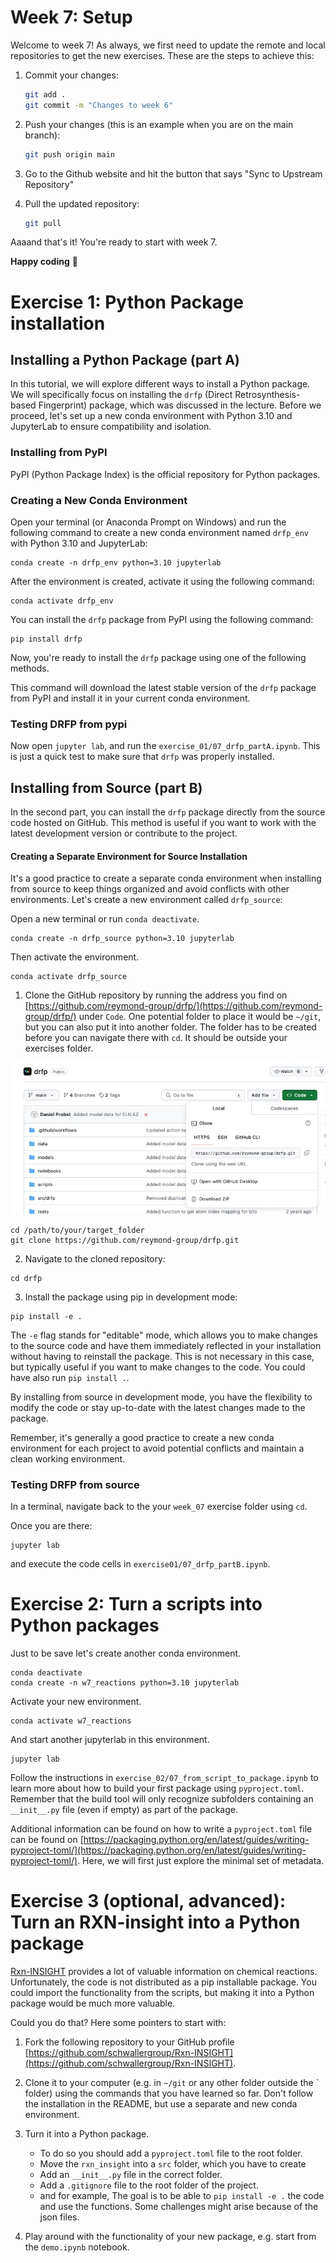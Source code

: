 # Week 7: Setup

Welcome to week 7! As always, we first need to update the remote and local repositories to get the new exercises. These are the steps to achieve this:

1. Commit your changes:

    ```bash
    git add .
    git commit -m "Changes to week 6"
    ```

2. Push your changes (this is an example when you are on the main branch):

    ```bash
    git push origin main
    ```

3. Go to the Github website and hit the button that says "Sync to Upstream Repository"
4. Pull the updated repository:

    ```bash
    git pull
    ```

Aaaand that's it! You're ready to start with week 7.

**Happy coding** :star_struck:

# Exercise 1: Python Package installation

## Installing a Python Package (part A)

In this tutorial, we will explore different ways to install a Python package. We will specifically focus on installing the `drfp` (Direct Retrosynthesis-based Fingerprint) package, which was discussed in the lecture. Before we proceed, let's set up a new conda environment with Python 3.10 and JupyterLab to ensure compatibility and isolation.

### Installing from PyPI

PyPI (Python Package Index) is the official repository for Python packages. 


### Creating a New Conda Environment

Open your terminal (or Anaconda Prompt on Windows) and run the following command to create a new conda environment named `drfp_env` with Python 3.10 and JupyterLab:

```
conda create -n drfp_env python=3.10 jupyterlab
```

After the environment is created, activate it using the following command:

```
conda activate drfp_env
```

You can install the `drfp` package from PyPI using the following command:

```
pip install drfp
```

Now, you're ready to install the `drfp` package using one of the following methods.

This command will download the latest stable version of the `drfp` package from PyPI and install it in your current conda environment.

### Testing DRFP from pypi

Now open `jupyter lab`, and run the `exercise_01/07_drfp_partA.ipynb`. This is just a quick test to make sure that `drfp` was properly installed.

## Installing from Source (part B)

In the second part, you can install the `drfp` package directly from the source code hosted on GitHub. This method is useful if you want to work with the latest development version or contribute to the project.

#### Creating a Separate Environment for Source Installation

It's a good practice to create a separate conda environment when installing from source to keep things organized and avoid conflicts with other environments. Let's create a new environment called `drfp_source`:

Open a new terminal or run `conda deactivate`.

```
conda create -n drfp_source python=3.10 jupyterlab
```
Then activate the environment. 
```
conda activate drfp_source
```

1. Clone the GitHub repository by running the address you find on [https://github.com/reymond-group/drfp/](https://github.com/reymond-group/drfp/) under `Code`. One potential folder to place it would be `~/git`, but you can also put it into another folder. The folder has to be created before you can navigate there with `cd`. It should be outside your exercises folder.

![Clone address](../assets/week_07_clone.jpg)

```
cd /path/to/your/target_folder
git clone https://github.com/reymond-group/drfp.git
```

2. Navigate to the cloned repository:

```
cd drfp
```

3. Install the package using pip in development mode:

```
pip install -e .
```

The `-e` flag stands for "editable" mode, which allows you to make changes to the source code and have them immediately reflected in your installation without having to reinstall the package. This is not necessary in this case, but typically useful if you want to make changes to the code. You could have also run `pip install .`. 

By installing from source in development mode, you have the flexibility to modify the code or stay up-to-date with the latest changes made to the package.

Remember, it's generally a good practice to create a new conda environment for each project to avoid potential conflicts and maintain a clean working environment.

### Testing DRFP from source

In a terminal, navigate back to the your `week_07` exercise folder using `cd`.

Once you are there:

```
jupyter lab
```

and execute the code cells in `exercise01/07_drfp_partB.ipynb`. 


# Exercise 2: Turn a scripts into Python packages


Just to be save let's create another conda environment.

```
conda deactivate
conda create -n w7_reactions python=3.10 jupyterlab
```
Activate your new environment. 

```
conda activate w7_reactions
```
And start another jupyterlab in this environment.

```
jupyter lab
```

Follow the instructions in `exercise_02/07_from_script_to_package.ipynb` to learn more about how to build your first package using `pyproject.toml`. Remember that the build tool will only recognize subfolders containing an `__init__.py` file (even if empty) as part of the package. 

Additional information can be found on how to write a `pyproject.toml` file can be found on [https://packaging.python.org/en/latest/guides/writing-pyproject-toml/](https://packaging.python.org/en/latest/guides/writing-pyproject-toml/). Here, we will first just explore the minimal set of metadata. 


# Exercise 3 (optional, advanced): Turn an RXN-insight into a Python package

[Rxn-INSIGHT](https://jcheminf.biomedcentral.com/articles/10.1186/s13321-024-00834-z) provides a lot of valuable information on chemical reactions. Unfortunately, the code is not distributed as a pip installable package. You could import the functionality from the scripts, but making it into a Python package would be much more valuable.

Could you do that? Here some pointers to start with: 

1. Fork the following repository to your GitHub profile [https://github.com/schwallergroup/Rxn-INSIGHT](https://github.com/schwallergroup/Rxn-INSIGHT). 

2. Clone it to your computer (e.g. in `~/git` or any other folder outside the ` folder) using the commands that you have learned so far. Don't follow the installation in the README, but use a separate and new conda environment. 

3. Turn it into a Python package.
   - To do so you should add a `pyproject.toml` file to the root folder.
   - Move the `rxn_insight` into a `src` folder, which you have to create
   - Add an `__init__.py` file in the correct folder.
   - Add a `.gitignore` file to the root folder of the project.
   - and for example, 
   The goal is to be able to `pip install -e .` the code and use the functions. Some challenges might arise because of the json files. 

4. Play around with the functionality of your new package, e.g. start from the `demo.ipynb` notebook. 





